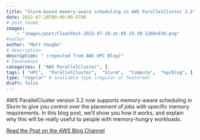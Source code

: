 ```yaml
---
title: "Slurm-based memory-aware scheduling in AWS ParallelCluster 3.2"
date: 2022-07-28T00:00:00-0700
# post thumb
images:
    - "images/post/CleanShot-2022-07-28-at-09.39.30-1260x630.png"
#author
author: "Matt Vaughn"
# description
description: " (reposted from AWS HPC Blog)"
# Taxonomies
categories: [ "AWS ParallelCluster", ]
tags: [ "HPC",  "ParallelCluster",  "Slurm",  "Compute",  "hpcblog", ]
type: "regular" # available type (regular or featured)
draft: false
---
```


AWS ParallelCluster version 3.2 now supports memory-aware scheduling in Slurm to give you control over the placement of jobs with specific memory requirements. In this blog post, we’ll show you how it works, and explain why this will be really useful to people with memory-hungry workloads.

<a href="https://aws.amazon.com/blogs/hpc/slurm-based-memory-aware-scheduling-in-aws-parallelcluster-3-2/" class="btn btn-primary btn-lg active" role="button" aria-pressed="true" style="margin-top: 8px;">Read the Post on the AWS Blog Channel</a>